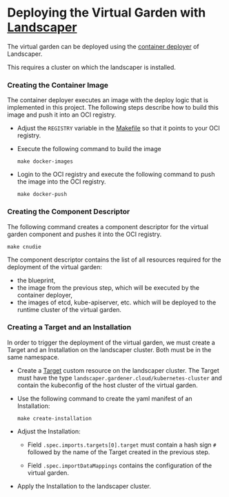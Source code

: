 # Deploying the Virtual Garden with [Landscaper](https://github.com/gardener/landscaper)

The virtual garden can be deployed using the 
[container deployer](https://github.com/gardener/landscaper/blob/master/docs/deployer/container.md) of Landscaper.

This requires a cluster on which the landscaper is installed.

### Creating the Container Image

The container deployer executes an image with the deploy logic that is implemented in this project.
The following steps describe how to build this image and push it into an OCI registry.

- Adjust the `REGISTRY` variable in the [Makefile](../Makefile) so that it points to your OCI registry.

- Execute the following command to build the image
  ```shell script
  make docker-images
  ``` 
  
- Login to the OCI registry and execute the following command to push the image into the OCI registry.
  ```shell script
  make docker-push
  ``` 

### Creating the Component Descriptor

The following command creates a component descriptor for the virtual garden component and pushes it into the
OCI registry.

```shell script
make cnudie
``` 

The component descriptor contains the list of all resources required for the deployment of the virtual garden: 

- the blueprint,  
- the image from the previous step, which will be executed by the container deployer,  
- the images of etcd, kube-apiserver, etc. which will be deployed to the runtime cluster of the virtual garden.  

### Creating a Target and an Installation

In order to trigger the deployment of the virtual garden, we must create a Target and an Installation on the landscaper 
cluster. Both must be in the same namespace.

- Create a [Target](https://github.com/gardener/landscapercli/blob/master/docs/examples/target.yaml) custom resource 
on the landscaper cluster. The Target must have the type `landscaper.gardener.cloud/kubernetes-cluster` and contain the 
kubeconfig of the host cluster of the virtual garden.

- Use the following command to create the yaml manifest of an Installation:

  ```shell script
  make create-installation
  ```

- Adjust the Installation:

  - Field `.spec.imports.targets[0].target` must contain a hash sign `#` followed by the name of the Target created in 
    the previous step.

  - Field `.spec.importDataMappings` contains the configuration of the virtual garden.

- Apply the Installation to the landscaper cluster.
